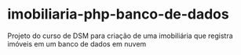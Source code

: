 # imobiliaria-php-banco-de-dados
 Projeto do curso de DSM para criação de uma imobiliária que registra imóveis em um banco de dados em nuvem
